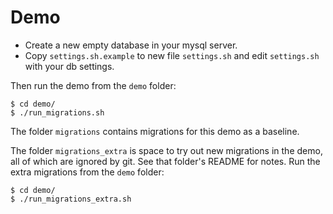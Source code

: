 # Demo

* Create a new empty database in your mysql server.
* Copy `settings.sh.example` to new file `settings.sh` and edit `settings.sh` with your db settings.

Then run the demo from the `demo` folder:

```
$ cd demo/
$ ./run_migrations.sh
```

The folder `migrations` contains migrations for this demo as a baseline.

The folder `migrations_extra` is space to try out new migrations in the demo, all of which are ignored by git.  See that folder's README for notes.  Run the extra migrations from the `demo` folder:

```
$ cd demo/
$ ./run_migrations_extra.sh
```
